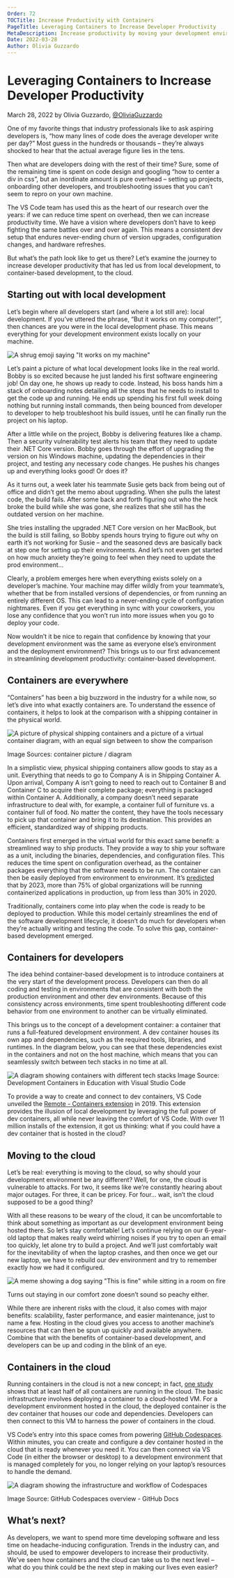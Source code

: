 ```yaml
---
Order: 72
TOCTitle: Increase Productivity with Containers
PageTitle: Leveraging Containers to Increase Developer Productivity
MetaDescription: Increase productivity by moving your development environment from local, to containers, to the cloud.
Date: 2022-03-28
Author: Olivia Guzzardo
---
```


# Leveraging Containers to Increase Developer Productivity

March 28, 2022 by Olivia Guzzardo, [@OliviaGuzzardo](https://twitter.com/OliviaGuzzardo)

One of my favorite things that industry professionals like to ask aspiring developers is, “how many lines of code does the average developer write per day?” Most guess in the hundreds or thousands – they’re always shocked to hear that the actual average figure lies in the tens.

Then what are developers doing with the rest of their time? Sure, some of the remaining time is spent on code design and googling “how to center a div in css”, but an inordinate amount is pure overhead – setting up projects, onboarding other developers, and troubleshooting issues that you can’t seem to repro on your own machine.

The VS Code team has used this as the heart of our research over the years: if we can reduce time spent on overhead, then we can increase productivity time. We have a vision where developers don’t have to keep fighting the same battles over and over again. This means a consistent dev setup that endures never-ending churn of version upgrades, configuration changes, and hardware refreshes.

But what’s the path look like to get us there? Let’s examine the journey to increase developer productivity that has led us from local development, to container-based development, to the cloud.

## Starting out with local development

Let’s begin where all developers start (and where a lot still are): local development. If you’ve uttered the phrase, “But it works on my computer!”, then chances are you were in the local development phase. This means everything for your development environment exists locally on your machine.

![A shrug emoji saying "It works on my machine"](it-works-on-my-machine.png)

Let’s paint a picture of what local development looks like in the real world. Bobby is so excited because he just landed his first software engineering job! On day one, he shows up ready to code. Instead, his boss hands him a stack of onboarding notes detailing all the steps that he needs to install to get the code up and running. He ends up spending his first full week doing nothing but running install commands, then being bounced from developer to developer to help troubleshoot his build issues, until he can finally run the project on his laptop.

After a little while on the project, Bobby is delivering features like a champ. Then a security vulnerability test alerts his team that they need to update their .NET Core version. Bobby goes through the effort of upgrading the version on his Windows machine, updating the dependencies in their project, and testing any necessary code changes. He pushes his changes up and everything looks good! Or does it?

As it turns out, a week later his teammate Susie gets back from being out of office and didn’t get the memo about upgrading. When she pulls the latest code, the build fails. After some back and forth figuring out who the heck broke the build while she was gone, she realizes that she still has the outdated version on her machine.

She tries installing the upgraded .NET Core version on her MacBook, but the build is still failing, so Bobby spends hours trying to figure out why on earth it’s not working for Susie – and the seasoned devs are basically back at step one for setting up their environments. And let’s not even get started on how much anxiety they’re going to feel when they need to update the prod environment…

Clearly, a problem emerges here when everything exists solely on a developer’s machine. Your machine may differ wildly from your teammate’s, whether that be from installed versions of dependencies, or from running an entirely different OS. This can lead to a never-ending cycle of configuration nightmares. Even if you get everything in sync with your coworkers, you lose any confidence that you won’t run into more issues when you go to deploy your code.

Now wouldn’t it be nice to regain that confidence by knowing that your development environment was the same as everyone else’s environment and the deployment environment? This brings us to our first advancement in streamlining development productivity: container-based development.

## Containers are everywhere

“Containers” has been a big buzzword in the industry for a while now, so let’s dive into what exactly containers are. To understand the essence of containers, it helps to look at the comparison with a shipping container in the physical world.

![A picture of physical shipping containers and a picture of a virtual container diagram, with an equal sign between to show the comparison](container-comparison.png)

Image Sources: container picture / diagram

In a simplistic view, physical shipping containers allow goods to stay as a unit. Everything that needs to go to Company A is in Shipping Container A. Upon arrival, Company A isn’t going to need to reach out to Container B and Container C to acquire their complete package; everything is packaged within Container A. Additionally, a company doesn’t need separate infrastructure to deal with, for example, a container full of furniture vs. a container full of food. No matter the content, they have the tools necessary to pick up that container and bring it to its destination. This provides an efficient, standardized way of shipping products.

Containers first emerged in the virtual world for this exact same benefit: a streamlined way to ship products. They provide a way to ship your software as a unit, including the binaries, dependencies, and configuration files.  This reduces the time spent on configuration overhead, as the container packages everything that the software needs to be run. The container can then be easily deployed from environment to environment. It’s [predicted](https://www.gartner.com/en/newsroom/press-releases/2020-06-25-gartner-forecasts-strong-revenue-growth-for-global-co) that by 2023, more than 75% of global organizations will be running containerized applications in production, up from less than 30% in 2020.

Traditionally, containers come into play when the code is ready to be deployed to production. While this model certainly streamlines the end of the software development lifecycle, it doesn’t do much for developers when they’re actually writing and testing the code. To solve this gap, container-based development emerged.

## Containers for developers

The idea behind container-based development is to introduce containers at the very start of the development process.  Developers can then do all coding and testing in environments that are consistent with both the production environment and other dev environments. Because of this consistency across environments, time spent troubleshooting different code behavior from one environment to another can be virtually eliminated.

This brings us to the concept of a development container: a container that runs a full-featured development environment. A dev container houses its own app and dependencies, such as the required tools, libraries, and runtimes. In the diagram below, you can see that these dependencies exist in the containers and not on the host machine, which means that you can seamlessly switch between tech stacks in no time at all.

![A diagram showing containers with different tech stacks](container-diagram.png)
Image Source: Development Containers in Education with Visual Studio Code

To provide a way to create and connect to dev containers, VS Code unveiled the [Remote -  Containers extension](https://marketplace.visualstudio.com/items?itemName=ms-vscode-remote.remote-containers) in 2019. This extension provides the illusion of local development by leveraging the full power of dev containers, all while never leaving the comfort of VS Code. With over 11 million installs of the extension, it got us thinking: what if you could have a dev container that is hosted in the cloud?

## Moving to the cloud

Let’s be real: everything is moving to the cloud, so why should your development environment be any different? Well, for one, the cloud is vulnerable to attacks. For two, it seems like we’re constantly hearing about major outages. For three, it can be pricey. For four… wait, isn’t the cloud supposed to be a good thing?

With all these reasons to be weary of the cloud, it can be uncomfortable to think about something as important as our development environment being hosted there.  So let’s stay comfortable! Let’s continue relying on our 6-year-old laptop that makes really weird whirring noises if you try to open an email too quickly, let alone try to build a project. And we’ll just comfortably wait for the inevitability of when the laptop crashes, and then once we get our new laptop, we have to rebuild our dev environment and try to remember exactly how we had it configured.

![A meme showing a dog saying "This is fine" while sitting in a room on fire](this-is-fine-meme.png)

Turns out staying in our comfort zone doesn’t sound so peachy either.

While there are inherent risks with the cloud, it also comes with major benefits: scalability, faster performance, and easier maintenance, just to name a few. Hosting in the cloud gives you access to another machine’s resources that can then be spun up quickly and available anywhere. Combine that with the benefits of container-based development, and developers can be up and coding in the blink of an eye.

## Containers in the cloud

Running containers in the cloud is not a new concept; in fact, [one study](https://www.datadoghq.com/container-report/?utm_source=SocialMedia&utm_medium=Twitter&utm_campaign=OrganicPosting-containerreport) shows that at least half of all containers are running in the cloud. The basic infrastructure involves deploying a container to a cloud-hosted VM. For a development environment hosted in the cloud, the deployed container is the dev container that houses our code and dependencies. Developers can then connect to this VM to harness the power of containers in the cloud.

VS Code’s entry into this space comes from powering [GitHub Codespaces](https://github.com/features/codespaces). Within minutes, you can create and configure a dev container hosted in the cloud that is ready whenever you need it. You can then connect via VS Code (in either the browser or desktop) to a development environment that is managed completely for you, no longer relying on your laptop’s resources to handle the demand.

![A diagram showing the infrastructure and workflow of Codespaces](codespaces-diagram.png)

Image Source: GitHub Codespaces overview - GitHub Docs

## What’s next?

As developers, we want to spend more time developing software and less time on headache-inducing configuration. Trends in the industry can, and should, be used to empower developers to increase their productivity. We’ve seen how containers and the cloud can take us to the next level – what do you think could be the next step in making our lives even easier?
